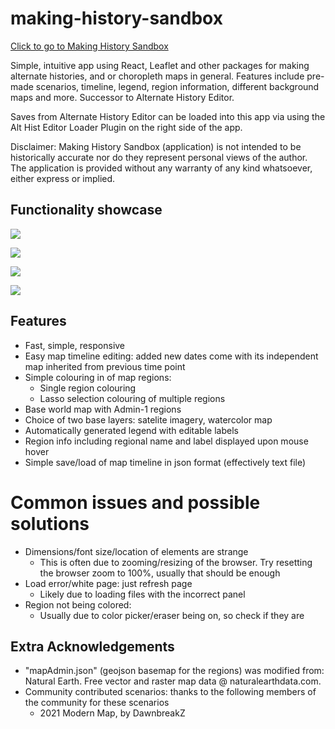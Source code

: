 # making-history-sandbox

[Click to go to Making History Sandbox](https://yulin-w.github.io/making-history-sandbox/)

Simple, intuitive app using React, Leaflet and other packages for making alternate histories, and or choropleth maps in general. Features include pre-made scenarios, timeline, legend, region information, different background maps and more. Successor to Alternate History Editor.  

Saves from Alternate History Editor can be loaded into this app via using the Alt Hist Editor Loader Plugin on the right side of the app.

Disclaimer: Making History Sandbox (application) is not intended to be historically accurate nor do they represent personal views of the author. The application is provided without any warranty of any kind whatsoever, either express or implied.

## Functionality showcase
![](https://raw.githubusercontent.com/Yulin-W/making-history-sandbox/main/non_app_essential/showcase/various_map_showcase.gif)

![](https://raw.githubusercontent.com/Yulin-W/making-history-sandbox/main/non_app_essential/showcase/scenario-background-showcase.gif)

![](https://raw.githubusercontent.com/Yulin-W/making-history-sandbox/main/non_app_essential/showcase/timeline-showcase.gif)

![](https://raw.githubusercontent.com/Yulin-W/making-history-sandbox/main/non_app_essential/showcase/import_geojson_showcase.gif)
## Features
- Fast, simple, responsive
- Easy map timeline editing: added new dates come with its independent map inherited from previous time point
- Simple colouring in of map regions: 
  - Single region colouring
  - Lasso selection colouring of multiple regions
- Base world map with Admin-1 regions
- Choice of two base layers: satelite imagery, watercolor map
- Automatically generated legend with editable labels
- Region info including regional name and label displayed upon mouse hover
- Simple save/load of map timeline in json format (effectively text file)

# Common issues and possible solutions
- Dimensions/font size/location of elements are strange
  - This is often due to zooming/resizing of the browser. Try resetting the browser zoom to 100%, usually that should be enough
- Load error/white page: just refresh page
  - Likely due to loading files with the incorrect panel
- Region not being colored:
  - Usually due to color picker/eraser being on, so check if they are

## Extra Acknowledgements
- "mapAdmin.json" (geojson basemap for the regions) was modified from: Natural Earth. Free vector and raster map data @ naturalearthdata.com. 
- Community contributed scenarios: thanks to the following members of the community for these scenarios
  - 2021 Modern Map, by DawnbreakZ